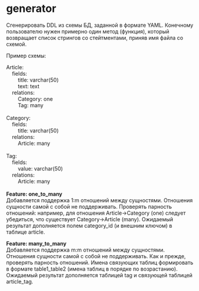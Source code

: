 # generator

Сгенерировать DDL из схемы БД, заданной в формате YAML. Конечному пользователю нужен примерно один метод (функция), который возвращает список стрингов со стейтментами, приняв имя файла со схемой.

Пример схемы:

Article:</br>
&nbsp;&nbsp;&nbsp;&nbsp;fields:</br>
&nbsp;&nbsp;&nbsp;&nbsp;&nbsp;&nbsp;&nbsp;&nbsp;title: varchar(50)</br>
&nbsp;&nbsp;&nbsp;&nbsp;&nbsp;&nbsp;&nbsp;&nbsp;text: text</br>
&nbsp;&nbsp;&nbsp;&nbsp;relations:</br>
&nbsp;&nbsp;&nbsp;&nbsp;&nbsp;&nbsp;&nbsp;&nbsp;Category: one</br>
&nbsp;&nbsp;&nbsp;&nbsp;&nbsp;&nbsp;&nbsp;&nbsp;Tag: many</br>
</br>
Category:</br>
&nbsp;&nbsp;&nbsp;&nbsp;fields:</br>
&nbsp;&nbsp;&nbsp;&nbsp;&nbsp;&nbsp;&nbsp;&nbsp;title: varchar(50)</br>
&nbsp;&nbsp;&nbsp;&nbsp;relations:</br>
&nbsp;&nbsp;&nbsp;&nbsp;&nbsp;&nbsp;&nbsp;&nbsp;Article: many</br>
</br>
Tag:</br>
&nbsp;&nbsp;&nbsp;&nbsp;fields:</br>
&nbsp;&nbsp;&nbsp;&nbsp;&nbsp;&nbsp;&nbsp;&nbsp;value: varchar(50)</br>
&nbsp;&nbsp;&nbsp;&nbsp;relations:</br>
&nbsp;&nbsp;&nbsp;&nbsp;&nbsp;&nbsp;&nbsp;&nbsp;Article: many</br>
</br>
**Feature: one_to_many**</br>
Добавляется поддержка 1:m отношений между сущностями. Отношения сущности самой с собой не поддерживать. Проверять парность отношений: например, для отношения Article->Category (one) следует убедиться, что существует Category->Article (many). Ожидаемый результат дополняется полем category_id (и внешним ключом) в таблице article.

**Feature: many_to_many**</br>
Добавляется поддержка m:m отношений между сущностями. Отношения сущности самой с собой не поддерживать. Как и прежде, проверять парность отношений. Имена связующих таблиц формировать в формате table1_table2 (имена таблиц в порядке по возрастанию). Ожидаемый результат дополняется таблицей tag и связующей таблицей article_tag. 
